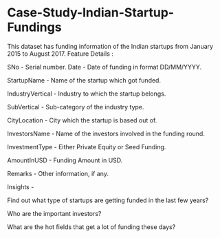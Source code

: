 # Case-Study-Indian-Startup-Fundings

This dataset has funding information of the Indian startups from January 2015 to August 2017.
Feature Details :

SNo - Serial number.
Date - Date of funding in format DD/MM/YYYY.

StartupName - Name of the startup which got funded.

IndustryVertical - Industry to which the startup belongs.

SubVertical - Sub-category of the industry type.

CityLocation - City which the startup is based out of.

InvestorsName - Name of the investors involved in the funding round.

InvestmentType - Either Private Equity or Seed Funding.

AmountInUSD - Funding Amount in USD.

Remarks - Other information, if any.

Insights -

Find out what type of startups are getting funded in the last few years?

Who are the important investors?

What are the hot fields that get a lot of funding these days?
